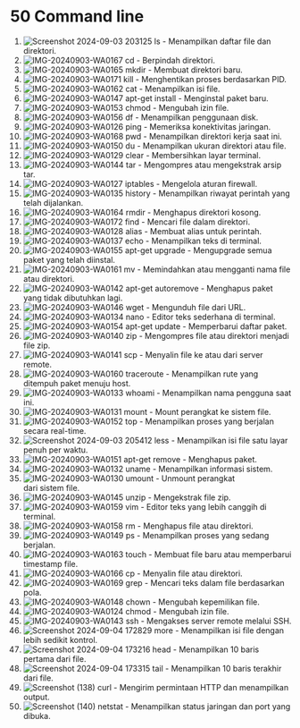 # 50 Command line
1. ![Screenshot 2024-09-03 203125](https://github.com/user-attachments/assets/e8448b24-464b-4be4-9dcb-e88e43386fb3)
ls - Menampilkan daftar file dan direktori.
2. ![IMG-20240903-WA0167](https://github.com/user-attachments/assets/46319c13-dc67-48c5-825c-1c79ec82043d)
cd - Berpindah direktori.
3. ![IMG-20240903-WA0165](https://github.com/user-attachments/assets/d1f2d988-bf4f-4c37-81a1-aa8e435cd571)
mkdir - Membuat direktori baru.
4. ![IMG-20240903-WA0171](https://github.com/user-attachments/assets/5c6656d1-e79e-4d2a-a44f-aeb4b2f7de65)
kill - Menghentikan proses berdasarkan PID.
5. ![IMG-20240903-WA0162](https://github.com/user-attachments/assets/5f3f7433-4212-422c-8cdd-b606c1e40bea)
cat - Menampilkan isi file.
6. ![IMG-20240903-WA0147](https://github.com/user-attachments/assets/04245e51-d2d3-4643-8671-56e41f37b5a3)
apt-get install - Menginstal paket baru.
7. ![IMG-20240903-WA0153](https://github.com/user-attachments/assets/2d587c56-8874-4214-a4cf-a25e0ad88b97)
chmod - Mengubah izin file.
8. ![IMG-20240903-WA0156](https://github.com/user-attachments/assets/8df00e34-fc2d-48c8-af62-58153e0d3c97)
df - Menampilkan penggunaan disk.
9. ![IMG-20240903-WA0126](https://github.com/user-attachments/assets/80f89b30-3f67-4306-8522-ffdedde7b5db)
ping - Memeriksa konektivitas jaringan.
10. ![IMG-20240903-WA0168](https://github.com/user-attachments/assets/22c25512-7ff9-4ea0-aacf-4b303876f5d1)
pwd - Menampilkan direktori kerja saat ini.
11. ![IMG-20240903-WA0150](https://github.com/user-attachments/assets/3f2b62db-dcb7-4cf3-8d81-639ef86a3471)
du - Menampilkan ukuran direktori atau file.
12. ![IMG-20240903-WA0129](https://github.com/user-attachments/assets/456ffef2-e1e1-41f8-b731-66bcb0759414)
clear - Membersihkan layar terminal.
13. ![IMG-20240903-WA0144](https://github.com/user-attachments/assets/3333e177-e7bc-47f2-a60a-826852893930)
tar - Mengompres atau mengekstrak arsip tar.
14. ![IMG-20240903-WA0127](https://github.com/user-attachments/assets/b05af465-4070-4612-815f-8527b5ab481d)
iptables - Mengelola aturan firewall.
15. ![IMG-20240903-WA0135](https://github.com/user-attachments/assets/94f467c8-cdf7-410d-9998-6fc5bb2341e1)
history - Menampilkan riwayat perintah yang telah dijalankan.
16. ![IMG-20240903-WA0164](https://github.com/user-attachments/assets/0981a150-86fe-4060-b3c5-c7fcdc348f2b)
rmdir - Menghapus direktori kosong.
17. ![IMG-20240903-WA0172](https://github.com/user-attachments/assets/ae081580-6288-4c93-b40c-78a29fbd8d28)
find - Mencari file dalam direktori.
18. ![IMG-20240903-WA0128](https://github.com/user-attachments/assets/2636e3c7-f0c3-406f-acf8-fad34cb2a23a)
alias - Membuat alias untuk perintah.
19. ![IMG-20240903-WA0137](https://github.com/user-attachments/assets/e3baec21-9842-4cca-962b-0b5d3fdfc24e)
echo - Menampilkan teks di terminal.
20. ![IMG-20240903-WA0155](https://github.com/user-attachments/assets/fcce53b6-d229-4294-94da-2dcc9c62c765)
apt-get upgrade - Mengupgrade semua paket yang telah diinstal.
21. ![IMG-20240903-WA0161](https://github.com/user-attachments/assets/fa9bff86-c6b1-4d0c-80f3-00695f686369)
mv - Memindahkan atau mengganti nama file atau direktori.
22. ![IMG-20240903-WA0142](https://github.com/user-attachments/assets/5b46da01-6541-4f24-9320-9b7d1bb07dea)
apt-get autoremove - Menghapus paket yang tidak dibutuhkan lagi.
23. ![IMG-20240903-WA0146](https://github.com/user-attachments/assets/d1c3d4a4-13f3-46d6-9bb5-586ae0fdae61)
wget - Mengunduh file dari URL.
24. ![IMG-20240903-WA0134](https://github.com/user-attachments/assets/142537ef-88f7-477a-81a0-a66f5eab6ab7)
nano - Editor teks sederhana di terminal.
25. ![IMG-20240903-WA0154](https://github.com/user-attachments/assets/0fab08b6-32ee-4e14-b1ab-ebf2efa1e176)
apt-get update - Memperbarui daftar paket.
26. ![IMG-20240903-WA0140](https://github.com/user-attachments/assets/bc92aae0-54be-4325-90ba-44741c84b420)
zip - Mengompres file atau direktori menjadi file zip.
27. ![IMG-20240903-WA0141](https://github.com/user-attachments/assets/1ae494f3-07dc-4a36-960b-d7398ec067d6)
scp - Menyalin file ke atau dari server remote.
28. ![IMG-20240903-WA0160](https://github.com/user-attachments/assets/2916b34a-99ad-4d58-98b3-34c0616b33ce)
traceroute - Menampilkan rute yang ditempuh paket menuju host.
29. ![IMG-20240903-WA0133](https://github.com/user-attachments/assets/535415ff-8fab-4684-a168-b775d8e095a8)
whoami - Menampilkan nama pengguna saat ini.
30. ![IMG-20240903-WA0131](https://github.com/user-attachments/assets/4d029519-e42d-49bc-abd3-1f8b158f9ecb)
mount - Mount perangkat ke sistem file.
31. ![IMG-20240903-WA0152](https://github.com/user-attachments/assets/33562c17-7a8f-44f7-8dcd-9c7152f7b085)
top - Menampilkan proses yang berjalan secara real-time.
32. ![Screenshot 2024-09-03 205412](https://github.com/user-attachments/assets/a148cd3f-df57-40cf-971a-dd5bbfa1c68e)
less - Menampilkan isi file satu layar penuh per waktu.
33. ![IMG-20240903-WA0151](https://github.com/user-attachments/assets/5f6a851e-5be9-482b-bf5e-2c4ea0024159)
apt-get remove - Menghapus paket.
34. ![IMG-20240903-WA0132](https://github.com/user-attachments/assets/83ce4d17-9d03-412e-81ff-da13cffd3377)
uname - Menampilkan informasi sistem.
35. ![IMG-20240903-WA0130](https://github.com/user-attachments/assets/033599c9-f4b3-4889-a0bd-4190b6e46ca6)
umount - Unmount perangkat dari sistem file.
36. ![IMG-20240903-WA0145](https://github.com/user-attachments/assets/bc3e056d-181e-43e8-8b10-6b58e90d5550)
unzip - Mengekstrak file zip.
37. ![IMG-20240903-WA0159](https://github.com/user-attachments/assets/5e7459f9-89e0-44f2-96cf-939ff3bde911)
vim - Editor teks yang lebih canggih di terminal.
38. ![IMG-20240903-WA0158](https://github.com/user-attachments/assets/4b3c392e-530b-4fc4-8a5b-6167efaeacaf)
rm - Menghapus file atau direktori.
39. ![IMG-20240903-WA0149](https://github.com/user-attachments/assets/2b4b3a77-c537-496a-99c5-628b25f8b9ce)
ps - Menampilkan proses yang sedang berjalan.
40. ![IMG-20240903-WA0163](https://github.com/user-attachments/assets/7bc6bd2e-e4bf-44c4-aa0d-61b6ba308f18)
touch - Membuat file baru atau memperbarui timestamp file.
41. ![IMG-20240903-WA0166](https://github.com/user-attachments/assets/4acb0ff3-1e33-4782-9f81-4c8f60cdee73)
cp - Menyalin file atau direktori.
42. ![IMG-20240903-WA0169](https://github.com/user-attachments/assets/df8a5efc-fe2e-4409-ba88-4ace7c64e3c9)
grep - Mencari teks dalam file berdasarkan pola.
43. ![IMG-20240903-WA0148](https://github.com/user-attachments/assets/9029efa5-6f0b-45c9-af2c-f497b6d08198)
chown - Mengubah kepemilikan file.
44. ![IMG-20240903-WA0124](https://github.com/user-attachments/assets/fbbe101a-22d6-4898-b189-8cf69f3a7818)
chmod - Mengubah izin file.
45. ![IMG-20240903-WA0143](https://github.com/user-attachments/assets/30bd1ad6-1f0a-499b-81ff-afd601d62634)
ssh - Mengakses server remote melalui SSH.
46. ![Screenshot 2024-09-04 172829](https://github.com/user-attachments/assets/2e2f19ea-de50-48e9-9253-78bc6ddb7f87)
more - Menampilkan isi file dengan lebih sedikit kontrol.
47. ![Screenshot 2024-09-04 173216](https://github.com/user-attachments/assets/93e252fe-f5c5-4e13-b3e6-f2659e41fb73)
head - Menampilkan 10 baris pertama dari file.
48. ![Screenshot 2024-09-04 173315](https://github.com/user-attachments/assets/3ff810d1-ba13-4caa-b2de-dcb5f5796ef4)
tail - Menampilkan 10 baris terakhir dari file.
49. ![Screenshot (138)](https://github.com/user-attachments/assets/a8e50d88-6d3e-49f1-ad4e-a352188e3885)
curl - Mengirim permintaan HTTP dan menampilkan output.
50. ![Screenshot (140)](https://github.com/user-attachments/assets/da5063b0-410d-477d-816f-9cad6c142166)
netstat - Menampilkan status jaringan dan port yang dibuka.
